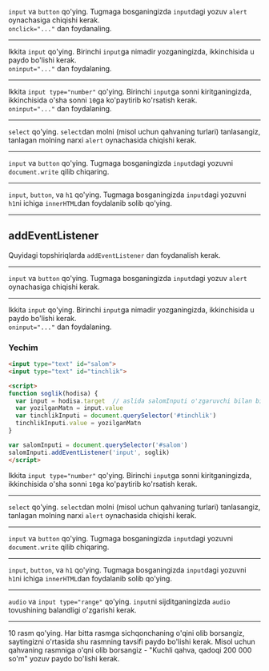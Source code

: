 `input` va `button` qo'ying. Tugmaga bosganingizda `input`dagi yozuv `alert` oynachasiga chiqishi kerak.  
`onclick="..."` dan foydanaling.

---

Ikkita `input` qo'ying. Birinchi `input`ga nimadir yozganingizda, ikkinchisida u paydo bo'lishi kerak.  
`oninput="..."` dan foydalaning.

---

Ikkita `input type="number"` qo'ying. Birinchi `input`ga sonni kiritganingizda, ikkinchisida o'sha sonni `10`ga ko'paytirib ko'rsatish kerak.  
`oninput="..."` dan foydalaning.

---

`select` qo'ying. `select`dan molni (misol uchun qahvaning turlari) tanlasangiz, tanlagan molning narxi `alert` oynachasida chiqishi kerak.

---

`input` va `button` qo'ying. Tugmaga bosganingizda `input`dagi yozuvni `document.write` qilib chiqaring.

---

`input`, `button`, va `h1` qo'ying. Tugmaga bosganingizda `input`dagi yozuvni `h1`ni ichiga `innerHTML`dan foydalanib solib qo'ying.

---

## addEventListener
Quyidagi topshiriqlarda `addEventListener` dan foydanalish kerak.

---

`input` va `button` qo'ying. Tugmaga bosganingizda `input`dagi yozuv `alert` oynachasiga chiqishi kerak.

---

Ikkita `input` qo'ying. Birinchi `input`ga nimadir yozganingizda, ikkinchisida u paydo bo'lishi kerak.  
`oninput="..."` dan foydalaning.

### Yechim

```html
<input type="text" id="salom">
<input type="text" id="tinchlik">

<script>
function soglik(hodisa) {
  var input = hodisa.target  // aslida salomInputi o'zgaruvchi bilan bitta narsa
  var yozilganMatn = input.value
  var tinchlikInputi = document.querySelector('#tinchlik')
  tinchlikInputi.value = yozilganMatn
}

var salomInputi = document.querySelector('#salom')
salomInputi.addEventListener('input', soglik)
</script>
```

Ikkita `input type="number"` qo'ying. Birinchi `input`ga sonni kiritganingizda, ikkinchisida o'sha sonni `10`ga ko'paytirib ko'rsatish kerak.  

---

`select` qo'ying. `select`dan molni (misol uchun qahvaning turlari) tanlasangiz, tanlagan molning narxi `alert` oynachasida chiqishi kerak.

---

`input` va `button` qo'ying. Tugmaga bosganingizda `input`dagi yozuvni `document.write` qilib chiqaring.

---

`input`, `button`, va `h1` qo'ying. Tugmaga bosganingizda `input`dagi yozuvni `h1`ni ichiga `innerHTML`dan foydalanib solib qo'ying.

---

`audio` va `input type="range"` qo'ying. `input`ni sijditganingizda `audio` tovushining balandligi o'zgarishi kerak.

---

10 rasm qo'ying. Har bitta rasmga sichqonchaning o'qini olib borsangiz, saytingizni o'rtasida shu rasmning tavsifi paydo bo'lishi kerak.
Misol uchun qahvaning rasmniga o'qni olib borsangiz - "Kuchli qahva, qadoqi 200 000 so'm" yozuv paydo bo'lishi kerak.

